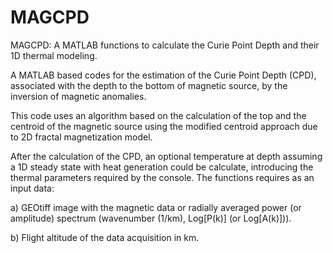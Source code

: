 # MAGCPD

MAGCPD: A MATLAB functions to calculate the Curie Point Depth and their 1D thermal modeling.

A MATLAB based codes for the estimation of the Curie Point Depth (CPD), associated with the depth to the bottom of magnetic source, by the inversion of magnetic anomalies.

This code uses an algorithm based on the calculation of the top and the centroid of the magnetic source using the modified centroid approach due to 2D fractal magnetization model.

After the calculation of the CPD, an optional temperature at depth assuming a 1D steady state with heat generation could be calculate, introducing the thermal parameters required by the console. 
The functions requires as an input data:

a) GEOtiff image with the magnetic data or radially averaged power (or amplitude) spectrum (wavenumber (1/km), Log[P(k)] (or Log[A(k)])).

b) Flight altitude of the data acquisition in km.


